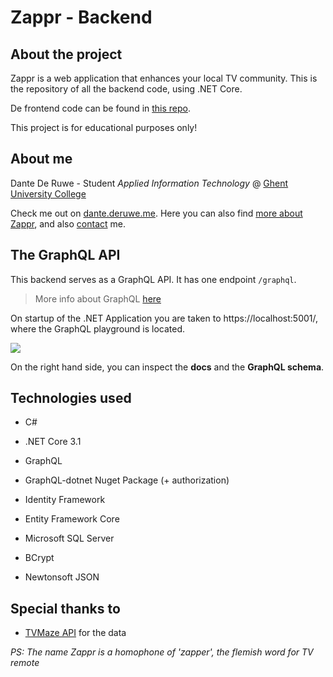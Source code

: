 # Zappr - Backend


## About the project

Zappr is a web application that enhances your local TV community.
This is the repository of all the backend code, using .NET Core.

De frontend code can be found in [this repo](https://github.com/dantederuwe/zappr-frontend).

This project is for educational purposes only!



## About me
Dante De Ruwe - Student *Applied Information Technology* @ [Ghent University College](https://hogent.be/en)

Check me out on [dante.deruwe.me](https://dante.deruwe.me). Here you can also find [more about Zappr](https://dante.deruwe.me/projects/zappr), and also [contact](https://dante.deruwe.me/contact) me.



## The GraphQL API
This backend serves as a GraphQL API. It has one endpoint `/graphql`.

> More info about GraphQL [here](https://graphql.org/)

On startup of the .NET Application you are taken to https://localhost:5001/, where the GraphQL playground is located.

[![](https://i.imgur.com/qbf7ihU.png)](https://i.imgur.com/qbf7ihU.png)

On the right hand side, you can inspect the **docs** and the **GraphQL schema**.




## Technologies used
- C#

- .NET Core 3.1

- GraphQL

- GraphQL-dotnet Nuget Package (+ authorization)

- Identity Framework

- Entity Framework Core

- Microsoft SQL Server

- BCrypt

- Newtonsoft JSON

  

## Special thanks to
- [TVMaze API](https://www.tvmaze.com/api) for the data





_PS: The name Zappr is a homophone of 'zapper', the flemish word for TV remote_